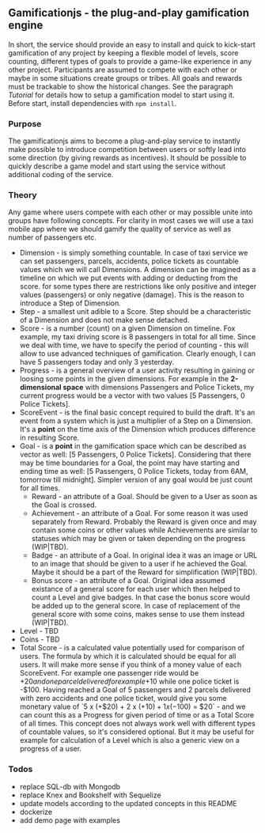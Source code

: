 ## Gamificationjs - the plug-and-play gamification engine

In short, the service should provide an easy to install and quick to kick-start gamification of any project by keeping a flexible model of levels, score counting, different types of goals to provide a game-like experience in any other project. Participants are assumed to compete with each other or maybe in some situations create groups or tribes. All goals and rewards must be trackable to show the historical changes. See the paragraph _Tutorial_ for details how to setup a gamification model to start using it. Before start, install dependencies with `npm install`.

### Purpose

The gamificationjs aims to become a plug-and-play service to instantly make possible to introduce competition between users or softly lead into some direction (by giving rewards as incentives). It should be possible to quickly describe a game model and start using the service without additional coding of the service.

### Theory

Any game where users compete with each other or may possible unite into groups have following concepts. For clarity in most cases we will use a taxi mobile app where we should gamify the quality of service as well as number of passengers etc.

  - Dimension - is simply something countable. In case of taxi service we can set passengers, parcels, accidents, police tickets as countable values which we will call Dimensions. A dimension can be imagined as a timeline on which we put events with adding or deducting from the score. for some types there are restrictions like only positive and integer values (passengers) or only negative (damage). This is the reason to introduce a Step of Dimension.
  - Step - a smallest unit adible to a Score. Step should be a characteristic of a Dimension and does not make sense detached.
  - Score - is a number (count) on a given Dimension on timeline. Fox example, my taxi driving score is 8 passengers in total for all time. Since we deal with time, we have to specify the period of counting - this will allow to use advanced techniques of gamification. Clearly enough, I can have 5 passengers today and only 3 yesterday.
  - Progress - is a general overview of a user activity resulting in gaining or loosing some points in the given dimensions. For example in the **2-dimensional space** with dimensions Passengers and Police Tickets, my current progress would be a vector with two values [5 Passengers, 0 Police Tickets].
  - ScoreEvent - is the final basic concept required to build the draft. It's an event from a system which is just a multiplier of a Step on a Dimension. It's a **point** on the time axis of the Dimension which produces difference in resulting Score.
  - Goal - is a **point** in the gamification space which can be described as vector as well: [5 Passengers, 0 Police Tickets]. Considering that there may be time boundaries for a Goal, the point may have starting and ending time as well: [5 Passengers, 0 Police Tickets, today from 6AM, tomorrow till midnight]. Simpler version of any goal would be just count for all times.
    - Reward - an attribute of a Goal. Should be given to a User as soon as the Goal is crossed.
    - Achievement - an attribute of a Goal. For some reason it was used separately from Reward. Probably the Reward is given once and may contain some coins or other values while Achievements are similar to statuses which may be given or taken depending on the progress (WIP|TBD).
    - Badge - an attribute of a Goal. In original idea it was an image or URL to an image that should be given to a user if he achieved the Goal. Maybe it should be a part of the Reward for simplification (WIP|TBD).
    - Bonus score - an attribute of a Goal. Original idea assumed existance of a general score for each user which then helped to count a Level and give badges. In that case the bonus score would be added up to the general score. In case of replacement of the general score with some coins, makes sense to use them instead (WIP|TBD).
  - Level - TBD
  - Coins - TBD
  - Total Score - is a calculated value potentially used for comparison of users. The formula by which it is calculated should be equal for all users. It will make more sense if you think of a money value of each ScoreEvent. For example one passenger ride would be +$20 and one parcel delivered for example +$10 while one police ticket is -$100. Having reached a Goal of 5 passengers and 2 parcels delivered with zero accidents and one police ticket, would give you some monetary value of `5 x (+$20) + 2 x (+$10) + 1 x (-$100) = $20` - and we can count this as a Progress for given period of time or as a Total Score of all times. This concept does not always work well with different types of countable values, so it's considered optional. But it may be useful for example for calculation of a Level which is also a generic view on a progress of a user.

### Todos

 - replace SQL-db with Mongodb
 - replace Knex and Bookshelf with Sequelize
 - update models according to the updated concepts in this README
 - dockerize
 - add demo page with examples
